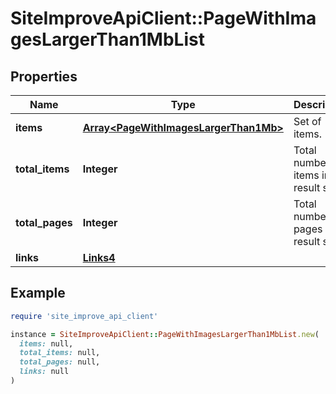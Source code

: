# SiteImproveApiClient::PageWithImagesLargerThan1MbList

## Properties

| Name | Type | Description | Notes |
| ---- | ---- | ----------- | ----- |
| **items** | [**Array&lt;PageWithImagesLargerThan1Mb&gt;**](PageWithImagesLargerThan1Mb.md) | Set of items. |  |
| **total_items** | **Integer** | Total number of items in result set. |  |
| **total_pages** | **Integer** | Total number of pages in result set. |  |
| **links** | [**Links4**](Links4.md) |  | [optional] |

## Example

```ruby
require 'site_improve_api_client'

instance = SiteImproveApiClient::PageWithImagesLargerThan1MbList.new(
  items: null,
  total_items: null,
  total_pages: null,
  links: null
)
```

